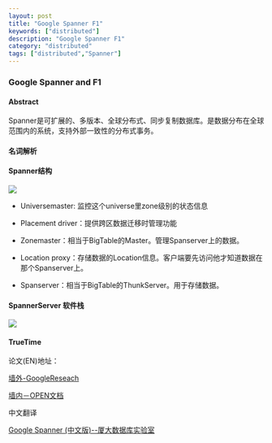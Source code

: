 ```yaml
---
layout: post
title: "Google Spanner F1"
keywords: ["distributed"]
description: "Google Spanner F1"
category: "distributed"
tags: ["distributed","Spanner"]
---
```

### Google Spanner and F1 

#### Abstract

   Spanner是可扩展的、多版本、全球分布式、同步复制数据库。是数据分布在全球范围内的系统，支持外部一致性的分布式事务。

#### 名词解析

#### Spanner结构
![](http://7xla7c.com1.z0.glb.clouddn.com/Spanserver)
* Universemaster: 监控这个universe里zone级别的状态信息

* Placement driver：提供跨区数据迁移时管理功能

* Zonemaster：相当于BigTable的Master。管理Spanserver上的数据。

* Location proxy：存储数据的Location信息。客户端要先访问他才知道数据在那个Spanserver上。

* Spanserver：相当于BigTable的ThunkServer。用于存储数据。

####  SpannerServer 软件栈

![](http://7xla7c.com1.z0.glb.clouddn.com/spanner-soft-stack)



#### TrueTime

论文(EN)地址：

[墙外-GoogleReseach](http://research.google.com/archive/spanner.html)

[墙内－OPEN文档](http://www.open-open.com/doc/view/824899e4892a4c8ea33ff04b6742b1d2)

中文翻译

[Google Spanner (中文版)--厦大数据库实验室](http://dblab.xmu.edu.cn/post/google-spanner/#implementation)
